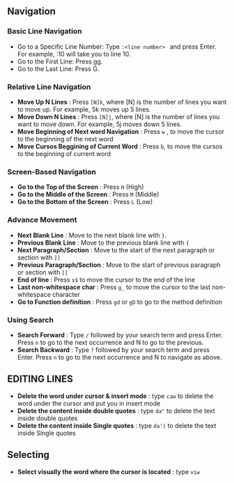 

## Navigation 

### Basic Line Navigation
 - Go to a Specific Line Number: Type `:<line number> ` and press Enter. For example, :10 will take you to line 10.
 - Go to the First Line: Press gg.
 - Go to the Last Line: Press G.
### Relative Line Navigation
 - **Move Up N Lines** : Press  `[N]k`, where [N] is the number of lines you want to move up. For example, 5k moves up 5 lines.
 - **Move Down N Lines** : Press `[N]j`, where [N] is the number of lines you want to move down. For example, 5j moves down 5 lines.
 - **Move Beginning of Next word Navigation** : Press `w` , to move the cursor to the beginning of the next word
 - **Move Cursos Beggining of Current Word** : Press `b`, to move the cursos to the beginning of current word
### Screen-Based Navigation 
 - **Go to the Top of the Screen** : Press `H` (High)
 - **Go to the Middle of the Screen** : Press `M` (Middle)
 - **Go to the Bottom of the Screen** : Press `L` (Low)
### Advance Movement 
 - **Next Blank Line** : Move to the next blank line with `}`.
 - **Previous Blank Line** : Move to the previous blank line with `{` 
 - **Next Paragraph/Section** : Move to the start of the next paragraph or section with `]]` 
 - **Previous Paragraph/Section** : Move to the start of previous paragraph or section with `[[`   
 - **End of line** : Press `s$` to move the cursor to the end of the line 
 - **Last non-whitespace char** : Press `g_` to move the cursor to the last non-whitespace character
 - **Go to Function definition** : Press `gd` or `gD` to go to the method definition 
 
### Using Search
 - **Search Forward** : Type `/` followed by your search term and press Enter. Press `n` to go to the next occurrence and N to go to the previous.
 - **Search Backward** : Type `?` followed by your search term and press Enter.  Press `n` to go to the next occurrence and N to navigate as above.

## EDITING LINES
 - **Delete the word under cursor & insert mode** : type `caw` to delete the word under the cursor and put you in insert mode 
 - **Delete the content inside double quotes** : type `da"` to delete the text inside double quotes
 - **Delete the content inside Single quotes** : type `da')` to delete the text inside Single quotes
 

## Selecting 
- **Select visually the word where the cursor is located** : type `viw` 